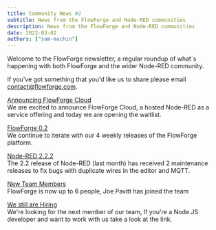 ```yaml
---
title: Community News #2
subtitle: News from the FlowForge and Node-RED communities
description: News from the FlowForge and Node-RED communities
date: 2022-03-02
authors: ["sam-machin"]
---
```


Welcome to the FlowForge newsletter, a regular roundup of what\`s happening with both FlowForge and the wider Node-RED community. 
<!--more-->
If you've got something that you'd like us to share please email [contact@flowforge.com](mailto:contact@flowforge.com).

[Announcing FlowForge Cloud](https://flowforge.com/blog/announcing-flowforge-cloud/)  
We are excited to announce FlowForge Cloud, a hosted Node-RED as a service offering and today we are opening the waitlist.

[FlowForge 0.2](https://flowforge.com/blog/flowforge-02-released/)  
We continue to iterate with our 4 weekly releases of the FlowForge platform.

[Node-RED 2.2.2](https://discourse.nodered.org/t/node-red-2-2-2-released/58606)  
The 2.2 release of Node-RED (last month) has received 2 maintenance releases to fix bugs with  duplicate wires in the editor and MQTT.

[New Team Members](https://flowforge.com/blog/welcome-joe/)  
FlowForge is now up to 6 people, Joe Pavitt has joined the team

[We still are Hiring](https://boards.greenhouse.io/flowforge/jobs/4312861004)  
We're looking for the next member of our team, If you're a Node.JS developer and want to work with us take a look at the link.
